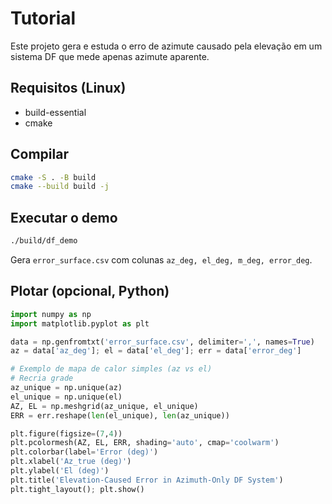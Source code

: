 # Tutorial

Este projeto gera e estuda o erro de azimute causado pela elevação em um sistema DF que mede apenas azimute aparente.

## Requisitos (Linux)
- build-essential
- cmake

## Compilar
```bash
cmake -S . -B build
cmake --build build -j
```

## Executar o demo
```bash
./build/df_demo
```
Gera `error_surface.csv` com colunas `az_deg, el_deg, m_deg, error_deg`.

## Plotar (opcional, Python)
```python
import numpy as np
import matplotlib.pyplot as plt

data = np.genfromtxt('error_surface.csv', delimiter=',', names=True)
az = data['az_deg']; el = data['el_deg']; err = data['error_deg']

# Exemplo de mapa de calor simples (az vs el)
# Recria grade
az_unique = np.unique(az)
el_unique = np.unique(el)
AZ, EL = np.meshgrid(az_unique, el_unique)
ERR = err.reshape(len(el_unique), len(az_unique))

plt.figure(figsize=(7,4))
plt.pcolormesh(AZ, EL, ERR, shading='auto', cmap='coolwarm')
plt.colorbar(label='Error (deg)')
plt.xlabel('Az_true (deg)')
plt.ylabel('El (deg)')
plt.title('Elevation-Caused Error in Azimuth-Only DF System')
plt.tight_layout(); plt.show()
```
